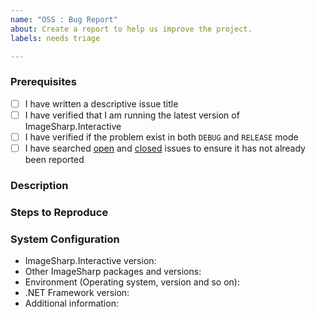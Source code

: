 ```yaml
---
name: "OSS : Bug Report"
about: Create a report to help us improve the project.
labels: needs triage

---
```


### Prerequisites

- [ ] I have written a descriptive issue title
- [ ] I have verified that I am running the latest version of ImageSharp.Interactive
- [ ] I have verified if the problem exist in both `DEBUG` and `RELEASE` mode
- [ ] I have searched [open](https://github.com/SixLabors/ImageSharp.Interactive/issues) and [closed](https://github.com/SixLabors/ImageSharp.Interactive/issues?q=is%3Aissue+is%3Aclosed) issues to ensure it has not already been reported

### Description
<!-- A description of the bug or feature -->

### Steps to Reproduce
<!-- List of steps, sample code, failing test or link to a project that reproduces the behavior -->

### System Configuration
<!-- Tell us about the environment where you are experiencing the bug -->

- ImageSharp.Interactive version:
- Other ImageSharp packages and versions:
- Environment (Operating system, version and so on):
- .NET Framework version:
- Additional information:

<!-- Thanks for reporting the issue to ImageSharp.Interactive! -->
